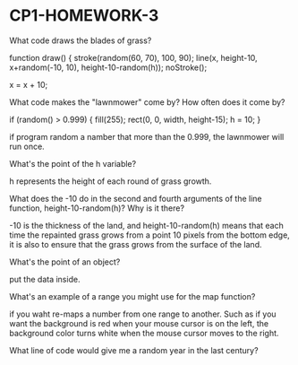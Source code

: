 # CP1-HOMEWORK-3
What code draws the blades of grass?

function draw() {
  stroke(random(60, 70), 100, 90);
  line(x, height-10, x+random(-10, 10), height-10-random(h));
  noStroke();

  x = x + 10;

What code makes the "lawnmower" come by? How often does it come by?

if (random() > 0.999) {
    fill(255);
    rect(0, 0, width, height-15);
    h = 10;
  }
  
  if program random a namber that more than the 0.999, the lawnmower will run once.

What's the point of the h variable?

h represents the height of each round of grass growth.

What does the -10 do in the second and fourth arguments of the line function, height-10-random(h)? Why is it there?

-10 is the thickness of the land, and height-10-random(h) means that each time the repainted grass grows from a point 10 pixels from the bottom edge, it is also to ensure that the grass grows from the surface of the land.

What's the point of an object?

put the data inside.

What's an example of a range you might use for the map function?

if you waht re-maps a number from one range to another. Such as if you want the background is red when your mouse cursor is on the left, the background color turns white when the mouse cursor moves to the right.

What line of code would give me a random year in the last century?


